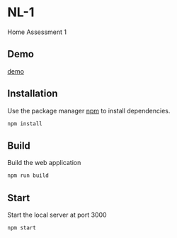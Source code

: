 # NL-1

Home Assessment 1

## Demo

[demo](https://nl-1.herokuapp.com/)

## Installation

Use the package manager [npm](https://www.npmjs.com/) to install dependencies.

```bash
npm install
```

## Build

Build the web application

```bash
npm run build
```

## Start

Start the local server at port 3000

```bash
npm start
```
